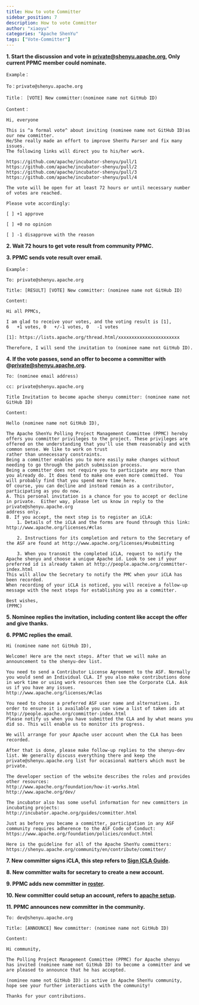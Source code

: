 ```yaml
---
title: How to vote Committer
sidebar_position: 7
description: How to vote Committer
author: "xiaoyu"
categories: "Apache ShenYu"
tags: ["Vote-Committer"]
---
```



**1. Start the discussion and vote in private@shenyu.apache.org, Only current PPMC member could nominate.** 

```
Example：

To：private@shenyu.apache.org

Title： [VOTE] New committer:(nominee name not GitHub ID)

Content：

Hi, everyone

This is ^a formal vote^ about inviting (nominee name not GitHub ID)as our new committer. 
He/She really made an effort to improve ShenYu Parser and fix many issues. 
The following links will direct you to his/her work.

https://github.com/apache/incubator-shenyu/pull/1
https://github.com/apache/incubator-shenyu/pull/2
https://github.com/apache/incubator-shenyu/pull/3
https://github.com/apache/incubator-shenyu/pull/4

The vote will be open for at least 72 hours or until necessary number of votes are reached.

Please vote accordingly:

[ ] +1 approve 

[ ] +0 no opinion
 
[ ] -1 disapprove with the reason
```

**2. Wait 72 hours to get vote result from community PPMC.**

**3. PPMC sends vote result over email.**

```
Example：

To: private@shenyu.apache.org

Title: [RESULT] [VOTE] New committer: (nominee name not GitHub ID)

Content:

Hi all PPMCs, 

I am glad to receive your votes, and the voting result is [1],
6   +1 votes, 0   +/-1 votes, 0   -1 votes

[1]: https://lists.apache.org/thread.html/xxxxxxxxxxxxxxxxxxxxxxx

Therefore, I will send the invitation to (nominee name not GitHub ID).
```

**4. If the vote passes, send an offer to become a committer with @private@shenyu.apache.org.**

```
To: (nominee email address)

cc: private@shenyu.apache.org

Title Invitation to become apache shenyu committer: (nominee name not GitHub ID)

Content:

Hello (nominee name not GitHub ID),

The Apache ShenYu Polling Project Management Committee (PPMC) hereby offers you committer privileges to the project. These privileges are offered on the understanding that you'll use them reasonably and with common sense. We like to work on trust
rather than unnecessary constraints.
Being a committer enables you to more easily make changes without needing to go through the patch submission process.
Being a committer does not require you to participate any more than you already do. It does tend to make one even more committed.  You will probably find that you spend more time here.
Of course, you can decline and instead remain as a contributor, participating as you do now.
A. This personal invitation is a chance for you to accept or decline in private.  Either way, please let us know in reply to the private@shenyu.apache.org 
address only.
B. If you accept, the next step is to register an iCLA:
    1. Details of the iCLA and the forms are found through this link: http://www.apache.org/licenses/#clas

    2. Instructions for its completion and return to the Secretary of the ASF are found at http://www.apache.org/licenses/#submitting

    3. When you transmit the completed iCLA, request to notify the Apache shenyu and choose a unique Apache id. Look to see if your preferred id is already taken at http://people.apache.org/committer-index.html        
This will allow the Secretary to notify the PMC when your iCLA has been recorded.
When recording of your iCLA is noticed, you will receive a follow-up message with the next steps for establishing you as a committer.

Best wishes,
(PPMC)

```

**5. Nominee replies the invitation, including content like accept the offer and give thanks.**

**6. PPMC replies the email.**

```
Hi (nominee name not GitHub ID),

Welcome! Here are the next steps. After that we will make an announcement to the shenyu-dev list.

You need to send a Contributor License Agreement to the ASF. Normally you would send an Individual CLA. If you also make contributions done in work time or using work resources then see the Corporate CLA. Ask us if you have any issues. 
http://www.apache.org/licenses/#clas

You need to choose a preferred ASF user name and alternatives. In order to ensure it is available you can view a list of taken ids at
http://people.apache.org/committer-index.html
Please notify us when you have submitted the CLA and by what means you did so. This will enable us to monitor its progress.

We will arrange for your Apache user account when the CLA has been recorded.

After that is done, please make follow-up replies to the shenyu-dev list. We generally discuss everything there and keep the private@shenyu.apache.org list for occasional matters which must be private.

The developer section of the website describes the roles and provides other resources:
http://www.apache.org/foundation/how-it-works.html
http://www.apache.org/dev/

The incubator also has some useful information for new committers in incubating projects:
http://incubator.apache.org/guides/committer.html

Just as before you became a committer, participation in any ASF community requires adherence to the ASF Code of Conduct:
https://www.apache.org/foundation/policies/conduct.html

Here is the guideline for all of the Apache ShenYu committers:
https://shenyu.apache.org/community/en/contribute/committer/
```

**7. New committer signs iCLA, this step refers to [Sign ICLA Guide](https://shenyu.apache.org/community/icla/).**

**8. New committer waits for secretary to create a new account.**

**9. PPMC adds new committer in [roster](https://whimsy.apache.org/roster/ppmc/shenyu).**

**10. New committer could setup an account, refers to [apache setup](https://gitbox.apache.org/setup/).**

**11. PPMC announces new committer in the community.**

```
To: dev@shenyu.apache.org

Title: [ANNOUNCE] New committer: (nominee name not GitHub ID)

Content:

Hi community,

The Polling Project Management Committee (PPMC) for Apache shenyu
has invited (nominee name not GitHub ID) to become a committer and we are pleased to announce that he has accepted.

(nominee name not GitHub ID) is active in Apache ShenYu community, hope see your further interactions with the community! 

Thanks for your contributions.
```
